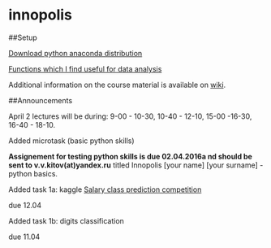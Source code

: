 # innopolis

##Setup

[Download python anaconda distribution](https://www.continuum.io/downloads)

[Functions which I find useful for data analysis](https://github.com/Apogentus/common)

Additional information on the course material is available on [wiki](https://github.com/Apogentus/innopolis/wiki).

##Announcements

April 2 lectures will be during: 9-00 - 10-30, 10-40 - 12-10, 15-00 -16-30, 16-40 - 18-10.

Added microtask (basic python skills)

**Assignement for testing python skills is due 02.04.2016a nd should be sent to v.v.kitov(at)yandex.ru** titled Innopolis [your name] [your surname] - python basics.

Added task 1a: kaggle [Salary class prediction competition](https://inclass.kaggle.com/c/income-level-prediction)

due 12.04

Added task 1b: digits classification

due 11.04





